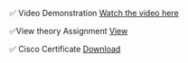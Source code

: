 ✅ Video Demonstration
[Watch the video here](https://preskilet.com/202401120029@mitaoe.ac.in)

 ✅View theory Assignment 
[View](./CS8-52%20EDS%theory%20Activity%201.pdf)

 ✅ Cisco Certificate 
[Download](./Completion%20of%20cisco%20certificate.pdf)

